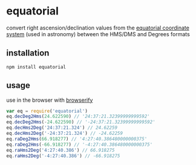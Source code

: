 # equatorial

convert right ascension/declination values from the [equatorial coordinate system](http://en.wikipedia.org/wiki/Equatorial_coordinate_system) (used in astronomy) between the HMS/DMS and Degrees formats

## installation

```
npm install equatorial
```

## usage

use in the browser with [browserify](http://browserify.org)

```js
var eq = require('equatorial')
eq.decDeg2Hms(24.622590) // '24:37:21.32399999999592'
eq.decDeg2Hms(-24.622590) // '-24:37:21.32399999999592'
eq.decHms2Deg('24:37:21.324') // 24.62259
eq.decHms2Deg('-24:37:21.324') // -24.62259
eq.raDeg2Hms(66.918277) // '4:27:40.386480000000375'
eq.raDeg2Hms(-66.918277) // '-4:27:40.386480000000375'
eq.raHms2Deg('4:27:40.386') // 66.918275
eq.raHms2Deg('-4:27:40.386') // -66.918275
```
